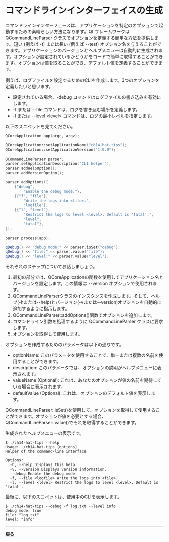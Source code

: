 # コマンドラインインターフェイスの生成

コマンドラインインターフェースは、アプリケーションを特定のオプションで起動するための素晴らしい方法になります。Qt フレームワークは QCommandLineParser クラスでオプションを定義する簡単な方法を提供します。短い (例えば -t) または長い (例えば --test) オプション名を与えることができます。アプリケーションのバージョンとヘルプメニューは自動的に生成されます。オプションが設定されているかどうかをコードで簡単に取得することができます。オプションは値を取ることができ、デフォルト値を定義することができます。

例えば、ログファイルを設定するためのCLIを作成します。3つのオプションを定義したいと思います。

* 設定されている場合、-debug コマンドはログファイルの書き込みを有効にします。
* -f または --file コマンドは、ログを書き込む場所を定義します。
* -l または --level \<level\> コマンドは、ログの最小レベルを指定します。

以下のスニペットを見てください。

```C++
QCoreApplication app(argc, argv);

QCoreApplication::setApplicationName("ch14-hat-tips");
QCoreApplication::setApplicationVersion("1.0.0");

QCommandLineParser parser;
parser.setApplicationDescription("CLI helper");
parser.addHelpOption();
parser.addVersionOption();

parser.addOptions({
    {"debug",
        "Enable the debug mode."},
    {{"f", "file"},
        "Write the logs into <file>.",
        "logfile"},
    {{"l", "level"},
        "Restrict the logs to level <level>. Default is 'fatal'.",
        "level",
        "fatal"},
});

parser.process(app);

qDebug() << "debug mode:" << parser.isSet("debug");
qDebug() << "file:" << parser.value("file");
qDebug() << "level:" << parser.value("level");
```

それぞれのステップについてお話しましょう。

1. 最初の部分では、QCoreApplicationの関数を使用してアプリケーション名とバージョンを設定します。この情報は --version オプションで使用されます。
2. QCommandLineParserクラスのインスタンスを作成します。そして、ヘルプ(-hまたは--help)とバージョン(-vまたは--version)オプションを自動的に追加するように指示します。
3. QCommandLineParser::addOptions()関数でオプションを追加します。
4. コマンドライン引数を処理するように QCommandLineParser クラスに要求します。
5. オプションを取得して使用します。

オプションを作成するためのパラメータは以下の通りです。

* optionName: このパラメータを使用することで、単一または複数の名前を使用することができます。
* description: このパラメータでは、オプションの説明がヘルプメニューに表示されます。
* valueName (Optional): これは、あなたのオプションが値の名前を期待している場合に表示されます。
* defaultValue (Optional): これは、オプションのデフォルト値を表示します。

QCommandLineParser::isSet()を使用して、オプションを取得して使用することができます。オプションが値を必要とする場合、QCommandLineParser::value()でそれを取得することができます。

生成されたヘルプメニューの表示です。

```shell
$ ./ch14-hat-tips --help
Usage: ./ch14-hat-tips [options]
Helper of the command-line interface

Options:
  -h, --help Displays this help.
  -v, --version Displays version information.
  --debug Enable the debug mode.
  -f, --file <logfile> Write the logs into <file>.
  -l, --level <level> Restrict the logs to level <level>. Default is
'fatal'.
```

最後に、以下のスニペットは、使用中のCLIを表示します。

```shell
$ ./ch14-hat-tips --debug -f log.txt --level info
debug mode: true
file: "log.txt"
level: "info"
```

***

**[戻る](../index.html)**
